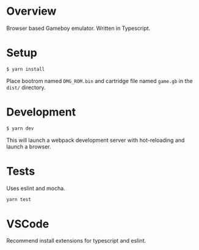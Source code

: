 # Overview

Browser based Gameboy emulator. Written in Typescript. 

# Setup

```.bash
$ yarn install
```

Place bootrom named `DMG_ROM.bin` and cartridge file named `game.gb` in the `dist/` directory.

# Development

```.bash
$ yarn dev
```

This will launch a webpack development server with hot-reloading and launch a browser.

# Tests

Uses eslint and mocha.

```.bash
yarn test
```

# VSCode

Recommend install extensions for typescript and eslint.
